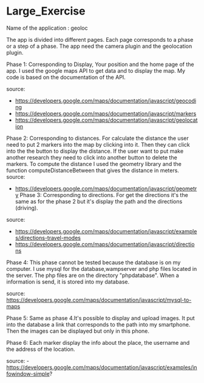 # Large_Exercise

Name of the application : geoloc

The app is divided into different pages. Each page corresponds to a phase or a step of a phase.
The app need the camera plugin and the geolocation plugin.

Phase 1: Corresponding to Display, Your position and the home page of the app. I used the google maps API to get data and to display the map. My code is based on the documentation of the API.

source:

- https://developers.google.com/maps/documentation/javascript/geocoding
- https://developers.google.com/maps/documentation/javascript/markers
- https://developers.google.com/maps/documentation/javascript/geolocation 

Phase 2: Corresponding to distances. For calculate the distance the user need to put 2 markers into the map by clicking into it. Then they can click into the the button to display the distance. If the user want to put make another research they need to click into another button to delete the markers. To compute the distance I used the geometry library and the function computeDistanceBetween that gives the distance in meters.
source:

- https://developers.google.com/maps/documentation/javascript/geometry
Phase 3: Corresponding to directions. For get the directions it's the same as for the phase 2 but it's display the path and the directions (driving).

source:
- https://developers.google.com/maps/documentation/javascript/examples/directions-travel-modes
-  https://developers.google.com/maps/documentation/javascript/directions

Phase 4: This phase cannot be tested because the database is on my computer. I use mysql for the database,wampserver and php files located in the server. The php files are on the directory "phpdatabase". When a information is send, it is stored into my database.

source:
 https://developers.google.com/maps/documentation/javascript/mysql-to-maps

Phase 5: Same as phase 4.It's possible to display and upload images. It put into the database a link that corresponds to the path into my smartphone. Then the images can be displayed but only in this phone.

Phase 6: Each marker display the info about the place, the username and the address of the location.

source:
-https://developers.google.com/maps/documentation/javascript/examples/infowindow-simple?
